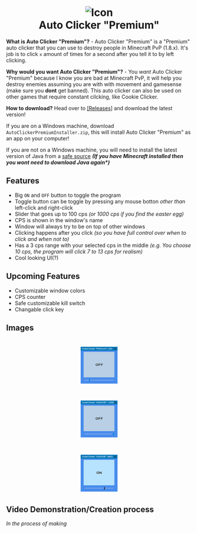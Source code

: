 <h1 align="center">
<img src="/assets/icon.png" alt="Icon" width="100" height="100" </img>
<br>
Auto Clicker "Premium"
<br>
</h1>

**What is Auto Clicker "Premium"?** -
 Auto Clicker "Premium" is a "Premium" auto clicker that you can use to destroy people in Minecraft PvP (1.8.x). It's job is to click `x` amount of times for a second after you tell it to by left clicking.

**Why would you want Auto Clicker "Premium"?** -
You *want* Auto Clicker "Premium" because I know you are bad at Minecraft PvP, it will help you destroy enemies assuming you are with with movement and gamesense (make sure you **dont** get banned). This auto clicker can also be used on other games that require constant cilcking, like Cookie Clicker.

**How to download?**
Head over to [[Releases]](https://github.com/itsmarsss/AutoClickerPremium/releases) and download the latest version! 

If you are on a Windows machine, download `AutoClickerPremiumInstaller.zip`, this will install Auto Clicker "Premium" as an app on your computer! 

If you are not on a Windows machine, you will need to install the latest version of Java from a [safe source](https://www.oracle.com/java/technologies/downloads/) ***(If you have Minecraft installed then you wont need to download Java again\*)***

## Features
- Big `ON` and `OFF` button to toggle the program
- Toggle button can be toggle by pressing any mouse botton *other than* left-click and right-click
- Slider that goes up to 100 cps *(or 1000 cps if you find the easter egg)*
- CPS is shown in the window's name
- Window will always try to be on top of other windows
- Clicking happens after you click *(so you have full control over when to click and when not to)*
- Has a 3 cps range with your selected cps in the middle *(e.g. You choose 10 cps, the program will click 7 to 13 cps for realism)*
- Cool looking UI(?)

## Upcoming Features
- Customizable window colors
- CPS counter
- Safe customizable kill switch
- Changable click key

## Images
<h1 align="center">
<img src="/assets/image0.png" alt="Icon" width="100" height="100" </img>
</h1>
<h1 align="center">
<img src="/assets/image1.png" alt="Icon" width="100" height="100" </img>
</h1>
<h1 align="center">
<img src="/assets/image2.png" alt="Icon" width="100" height="100" </img>
</h1>

## Video Demonstration/Creation process
*In the process of making*
